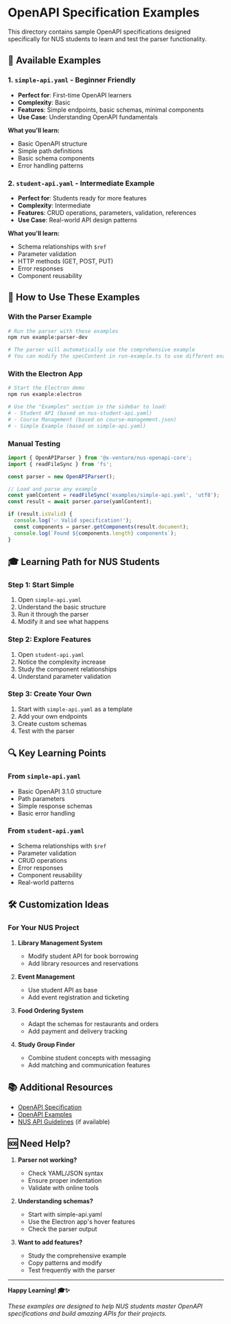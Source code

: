 
# OpenAPI Specification Examples

This directory contains sample OpenAPI specifications designed specifically for NUS students to learn and test the parser functionality.

## 📁 Available Examples

### 1. `simple-api.yaml` - Beginner Friendly
- **Perfect for**: First-time OpenAPI learners
- **Complexity**: Basic
- **Features**: Simple endpoints, basic schemas, minimal components
- **Use Case**: Understanding OpenAPI fundamentals

**What you'll learn:**
- Basic OpenAPI structure
- Simple path definitions
- Basic schema components
- Error handling patterns

### 2. `student-api.yaml` - Intermediate Example
- **Perfect for**: Students ready for more features
- **Complexity**: Intermediate
- **Features**: CRUD operations, parameters, validation, references
- **Use Case**: Real-world API design patterns

**What you'll learn:**
- Schema relationships with `$ref`
- Parameter validation
- HTTP methods (GET, POST, PUT)
- Error responses
- Component reusability

## 🚀 How to Use These Examples

### With the Parser Example
```bash
# Run the parser with these examples
npm run example:parser-dev

# The parser will automatically use the comprehensive example
# You can modify the specContent in run-example.ts to use different examples
```

### With the Electron App
```bash
# Start the Electron demo
npm run example:electron

# Use the "Examples" section in the sidebar to load:
# - Student API (based on nus-student-api.yaml)
# - Course Management (based on course-management.json)
# - Simple Example (based on simple-api.yaml)
```

### Manual Testing
```typescript
import { OpenAPIParser } from '@x-venture/nus-openapi-core';
import { readFileSync } from 'fs';

const parser = new OpenAPIParser();

// Load and parse any example
const yamlContent = readFileSync('examples/simple-api.yaml', 'utf8');
const result = await parser.parse(yamlContent);

if (result.isValid) {
  console.log('✅ Valid specification!');
  const components = parser.getComponents(result.document);
  console.log(`Found ${components.length} components`);
}
```

## 🎓 Learning Path for NUS Students

### Step 1: Start Simple
1. Open `simple-api.yaml`
2. Understand the basic structure
3. Run it through the parser
4. Modify it and see what happens

### Step 2: Explore Features
1. Open `student-api.yaml`
2. Notice the complexity increase
3. Study the component relationships
4. Understand parameter validation

### Step 3: Create Your Own
1. Start with `simple-api.yaml` as a template
2. Add your own endpoints
3. Create custom schemas
4. Test with the parser

## 🔍 Key Learning Points

### From `simple-api.yaml`
- Basic OpenAPI 3.1.0 structure
- Path parameters
- Simple response schemas
- Basic error handling

### From `student-api.yaml`
- Schema relationships with `$ref`
- Parameter validation
- CRUD operations
- Error responses
- Component reusability
- Real-world patterns

## 🛠️ Customization Ideas

### For Your NUS Project
1. **Library Management System**
   - Modify student API for book borrowing
   - Add library resources and reservations

2. **Event Management**
   - Use student API as base
   - Add event registration and ticketing

3. **Food Ordering System**
   - Adapt the schemas for restaurants and orders
   - Add payment and delivery tracking

4. **Study Group Finder**
   - Combine student concepts with messaging
   - Add matching and communication features

## 📚 Additional Resources

- [OpenAPI Specification](https://spec.openapis.org/oas/v3.1.0)
- [OpenAPI Examples](https://github.com/OAI/OpenAPI-Specification/tree/main/examples)
- [NUS API Guidelines](https://nus.edu.sg/apis) (if available)

## 🆘 Need Help?

1. **Parser not working?** 
   - Check YAML/JSON syntax
   - Ensure proper indentation
   - Validate with online tools

2. **Understanding schemas?**
   - Start with simple-api.yaml
   - Use the Electron app's hover features
   - Check the parser output

3. **Want to add features?**
   - Study the comprehensive example
   - Copy patterns and modify
   - Test frequently with the parser

---

**Happy Learning! 🎓✨**

*These examples are designed to help NUS students master OpenAPI specifications and build amazing APIs for their projects.*
